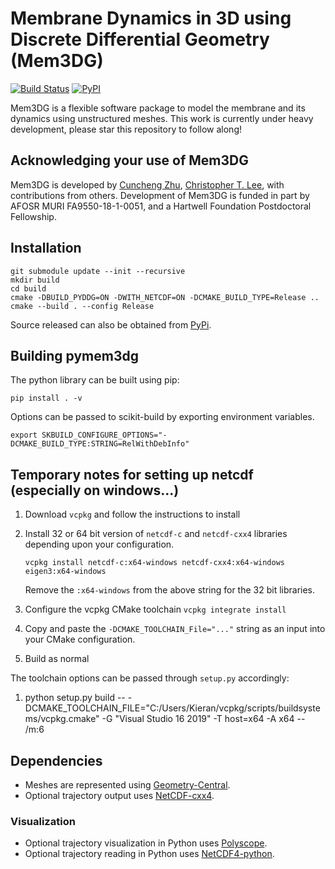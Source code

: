 # Membrane Dynamics in 3D using Discrete Differential Geometry (Mem3DG)

[![Build Status](https://travis-ci.com/RangamaniLabUCSD/Mem3DG.svg?token=HxusyqZoDyxkhvY6GCzF&branch=master)](https://travis-ci.com/RangamaniLabUCSD/Mem3DG)
[![PyPI](https://img.shields.io/pypi/v/pymem3dg)](https://pypi.org/project/pymem3dg/)

Mem3DG is a flexible software package to model the membrane and its dynamics using unstructured meshes.
This work is currently under heavy development, please star this repository to follow along!

## Acknowledging your use of Mem3DG

Mem3DG is developed by [Cuncheng Zhu](https://github.com/cuzhucuncheng), [Christopher T. Lee](https://ctlee.github.io/), with contributions from others.
Development of Mem3DG is funded in part by AFOSR MURI FA9550-18-1-0051, and a Hartwell Foundation Postdoctoral Fellowship.

## Installation

```
git submodule update --init --recursive
mkdir build
cd build
cmake -DBUILD_PYDDG=ON -DWITH_NETCDF=ON -DCMAKE_BUILD_TYPE=Release ..
cmake --build . --config Release
```

Source released can also be obtained from [PyPi](https://pypi.org/project/pymem3dg/).


## Building pymem3dg

The python library can be built using pip:
```
pip install . -v
```
Options can be passed to scikit-build by exporting environment variables.
```
export SKBUILD_CONFIGURE_OPTIONS="-DCMAKE_BUILD_TYPE:STRING=RelWithDebInfo"
```

## Temporary notes for setting up netcdf (especially on windows...)

1. Download `vcpkg` and follow the instructions to install
2. Install 32 or 64 bit version of `netcdf-c` and `netcdf-cxx4` libraries depending upon your configuration.

   `vcpkg install netcdf-c:x64-windows netcdf-cxx4:x64-windows eigen3:x64-windows`

   Remove the `:x64-windows` from the above string for the 32 bit libraries.

3. Configure the vcpkg CMake toolchain `vcpkg integrate install`
4. Copy and paste the `-DCMAKE_TOOLCHAIN_File="..."` string as an input into your CMake configuration.
5. Build as normal

The toolchain options can be passed through `setup.py` accordingly:

1.  python setup.py build -- -DCMAKE_TOOLCHAIN_FILE="C:/Users/Kieran/vcpkg/scripts/buildsystems/vcpkg.cmake" -G "Visual Studio 16 2019" -T host=x64 -A x64 -- /m:6

## Dependencies

* Meshes are represented using [Geometry-Central](https://geometry-central.net/).
* Optional trajectory output uses [NetCDF-cxx4](https://github.com/Unidata/netcdf-cxx4).
### Visualization
* Optional trajectory visualization in Python uses [Polyscope](https://polyscope.run/py/).
* Optional trajectory reading in Python uses [NetCDF4-python](https://github.com/Unidata/netcdf4-python).
